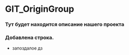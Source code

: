 # GIT_OriginGroup
### Тут будет находится описание нашего проекта
### Добавлена строка.
* запоздалое дз
